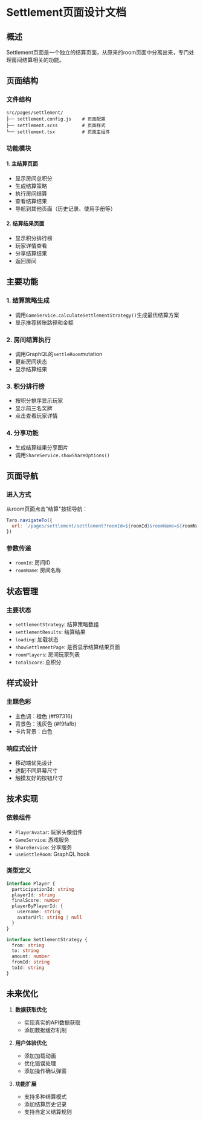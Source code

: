 # Settlement页面设计文档

## 概述

Settlement页面是一个独立的结算页面，从原来的room页面中分离出来，专门处理房间结算相关的功能。

## 页面结构

### 文件结构
```
src/pages/settlement/
├── settlement.config.js    # 页面配置
├── settlement.scss         # 页面样式
└── settlement.tsx          # 页面主组件
```

### 功能模块

#### 1. 主结算页面
- 显示房间总积分
- 生成结算策略
- 执行房间结算
- 查看结算结果
- 导航到其他页面（历史记录、使用手册等）

#### 2. 结算结果页面
- 显示积分排行榜
- 玩家详情查看
- 分享结算结果
- 返回房间

## 主要功能

### 1. 结算策略生成
- 调用`GameService.calculateSettlementStrategy()`生成最优结算方案
- 显示推荐转账路径和金额

### 2. 房间结算执行
- 调用GraphQL的`settleRoom`mutation
- 更新房间状态
- 显示结算结果

### 3. 积分排行榜
- 按积分排序显示玩家
- 显示前三名奖牌
- 点击查看玩家详情

### 4. 分享功能
- 生成结算结果分享图片
- 调用`ShareService.showShareOptions()`

## 页面导航

### 进入方式
从room页面点击"结算"按钮导航：
```javascript
Taro.navigateTo({
  url: `/pages/settlement/settlement?roomId=${roomId}&roomName=${roomName}`
})
```

### 参数传递
- `roomId`: 房间ID
- `roomName`: 房间名称

## 状态管理

### 主要状态
- `settlementStrategy`: 结算策略数组
- `settlementResults`: 结算结果
- `loading`: 加载状态
- `showSettlementPage`: 是否显示结算结果页面
- `roomPlayers`: 房间玩家列表
- `totalScore`: 总积分

## 样式设计

### 主题色彩
- 主色调：橙色 (#f97316)
- 背景色：浅灰色 (#f9fafb)
- 卡片背景：白色

### 响应式设计
- 移动端优先设计
- 适配不同屏幕尺寸
- 触摸友好的按钮尺寸

## 技术实现

### 依赖组件
- `PlayerAvatar`: 玩家头像组件
- `GameService`: 游戏服务
- `ShareService`: 分享服务
- `useSettleRoom`: GraphQL hook

### 类型定义
```typescript
interface Player {
  participationId: string
  playerId: string
  finalScore: number
  playerByPlayerId: {
    username: string
    avatarUrl: string | null
  }
}

interface SettlementStrategy {
  from: string
  to: string
  amount: number
  fromId: string
  toId: string
}
```

## 未来优化

1. **数据获取优化**
   - 实现真实的API数据获取
   - 添加数据缓存机制

2. **用户体验优化**
   - 添加加载动画
   - 优化错误处理
   - 添加操作确认弹窗

3. **功能扩展**
   - 支持多种结算模式
   - 添加结算历史记录
   - 支持自定义结算规则 